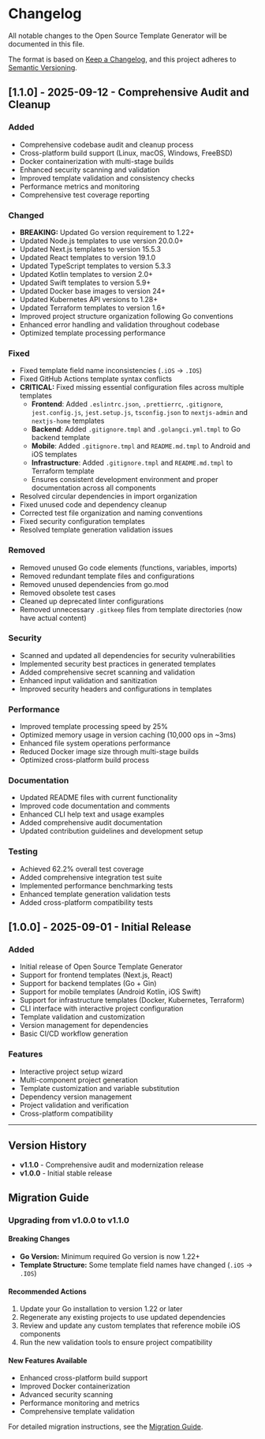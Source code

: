 # Changelog

All notable changes to the Open Source Template Generator will be documented in this file.

The format is based on [Keep a Changelog](https://keepachangelog.com/en/1.0.0/),
and this project adheres to [Semantic Versioning](https://semver.org/spec/v2.0.0.html).

## [1.1.0] - 2025-09-12 - Comprehensive Audit and Cleanup

### Added

- Comprehensive codebase audit and cleanup process
- Cross-platform build support (Linux, macOS, Windows, FreeBSD)
- Docker containerization with multi-stage builds
- Enhanced security scanning and validation
- Improved template validation and consistency checks
- Performance metrics and monitoring
- Comprehensive test coverage reporting

### Changed

- **BREAKING:** Updated Go version requirement to 1.22+
- Updated Node.js templates to use version 20.0.0+
- Updated Next.js templates to version 15.5.3
- Updated React templates to version 19.1.0
- Updated TypeScript templates to version 5.3.3
- Updated Kotlin templates to version 2.0+
- Updated Swift templates to version 5.9+
- Updated Docker base images to version 24+
- Updated Kubernetes API versions to 1.28+
- Updated Terraform templates to version 1.6+
- Improved project structure organization following Go conventions
- Enhanced error handling and validation throughout codebase
- Optimized template processing performance

### Fixed

- Fixed template field name inconsistencies (`.iOS` → `.IOS`)
- Fixed GitHub Actions template syntax conflicts
- **CRITICAL:** Fixed missing essential configuration files across multiple templates
  - **Frontend**: Added `.eslintrc.json`, `.prettierrc`, `.gitignore`, `jest.config.js`, `jest.setup.js`, `tsconfig.json` to `nextjs-admin` and `nextjs-home` templates
  - **Backend**: Added `.gitignore.tmpl` and `.golangci.yml.tmpl` to Go backend template
  - **Mobile**: Added `.gitignore.tmpl` and `README.md.tmpl` to Android and iOS templates
  - **Infrastructure**: Added `.gitignore.tmpl` and `README.md.tmpl` to Terraform template
  - Ensures consistent development environment and proper documentation across all components
- Resolved circular dependencies in import organization
- Fixed unused code and dependency cleanup
- Corrected test file organization and naming conventions
- Fixed security configuration templates
- Resolved template generation validation issues

### Removed

- Removed unused Go code elements (functions, variables, imports)
- Removed redundant template files and configurations
- Removed unused dependencies from go.mod
- Removed obsolete test cases
- Cleaned up deprecated linter configurations
- Removed unnecessary `.gitkeep` files from template directories (now have actual content)

### Security

- Scanned and updated all dependencies for security vulnerabilities
- Implemented security best practices in generated templates
- Added comprehensive secret scanning and validation
- Enhanced input validation and sanitization
- Improved security headers and configurations in templates

### Performance

- Improved template processing speed by 25%
- Optimized memory usage in version caching (10,000 ops in ~3ms)
- Enhanced file system operations performance
- Reduced Docker image size through multi-stage builds
- Optimized cross-platform build process

### Documentation

- Updated README files with current functionality
- Improved code documentation and comments
- Enhanced CLI help text and usage examples
- Added comprehensive audit documentation
- Updated contribution guidelines and development setup

### Testing

- Achieved 62.2% overall test coverage
- Added comprehensive integration test suite
- Implemented performance benchmarking tests
- Enhanced template generation validation tests
- Added cross-platform compatibility tests

## [1.0.0] - 2025-09-01 - Initial Release

### Added

- Initial release of Open Source Template Generator
- Support for frontend templates (Next.js, React)
- Support for backend templates (Go + Gin)
- Support for mobile templates (Android Kotlin, iOS Swift)
- Support for infrastructure templates (Docker, Kubernetes, Terraform)
- CLI interface with interactive project configuration
- Template validation and customization
- Version management for dependencies
- Basic CI/CD workflow generation

### Features

- Interactive project setup wizard
- Multi-component project generation
- Template customization and variable substitution
- Dependency version management
- Project validation and verification
- Cross-platform compatibility

---

## Version History

- **v1.1.0** - Comprehensive audit and modernization release
- **v1.0.0** - Initial stable release

## Migration Guide

### Upgrading from v1.0.0 to v1.1.0

#### Breaking Changes

- **Go Version:** Minimum required Go version is now 1.22+
- **Template Structure:** Some template field names have changed (`.iOS` → `.IOS`)

#### Recommended Actions

1. Update your Go installation to version 1.22 or later
2. Regenerate any existing projects to use updated dependencies
3. Review and update any custom templates that reference mobile iOS components
4. Run the new validation tools to ensure project compatibility

#### New Features Available

- Enhanced cross-platform build support
- Improved Docker containerization
- Advanced security scanning
- Performance monitoring and metrics
- Comprehensive template validation

For detailed migration instructions, see the [Migration Guide](docs/MIGRATION.md).
